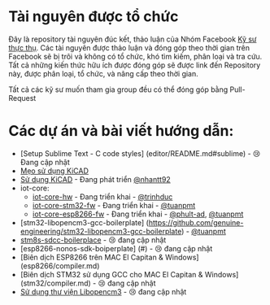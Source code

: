 # Tài nguyên được tổ chức
Đây là repository tài nguyên đúc kết, thảo luận của Nhóm Facebook [Kỹ sư thực thụ](https://www.facebook.com/groups/kysuthucthu). Các tài nguyên được thảo luận và đóng góp theo thời gian trên Facebook sẽ bị trôi và không có tổ chức, khó tìm kiếm, phân loại và tra cứu.
Tất cả những kiến thức hữu ích được đóng góp sẽ được link đến Repository này, được phân loại, tổ chức, và nâng cấp theo thời gian.

Tất cả các kỹ sư muốn tham gia group đều có thể đóng góp bằng Pull-Request

# Các dự án và bài viết hướng dẫn: 

- [Setup Sublime Text - C code styles] (editor/README.md#sublime) - :cry: Đang cập nhật
- [Mẹo sử dụng KiCAD ](kicad/tips.md)
- [Sử dụng KiCAD](kicad/README.md)  - Đang phát triển [@nhantt92](https://github.com/nhantt92)
- iot-core:
    + [iot-core-hw](https://github.com/genuine-engineering/iot-core-hw) - Đang triển khai - [@trinhduc](https://github.com/trinhduc)
    + [iot-core-stm32-fw](https://github.com/genuine-engineering/iot-core-stm32-fw) - Đang triển khai - [@tuanpmt](https://github.com/tuanpmt)
    + [iot-core-esp8266-fw](https://github.com/genuine-engineering/iot-core-esp8266-fw) - Đang triển khai - [@phult-ad](https://github.com/phult-ad), [@tuanpmt](https://github.com/tuanpmt)
- [stm32-libopencm3-gcc-boilerplate] (https://github.com/genuine-engineering/stm32-libopencm3-gcc-boilerplate)  - [@tuanpmt](https://github.com/tuanpmt)
- [stm8s-sdcc-boilerplace](#)  - :cry: đang cập nhật
- [esp8266-nonos-sdk-boiperplate] (#)  - :cry: đang cập nhật
- [Biên dịch ESP8266 trên MAC El Capitan & Windows] (esp8266/compiler.md)
- [Biên dịch STM32 sử dụng GCC cho MAC El Capitan & Windows] (stm32/compiler.md)  - :cry: đang cập nhật
- [Sử dụng thư viện Libopencm3](stm32/libopencm3.md) - :cry: đang cập nhật
